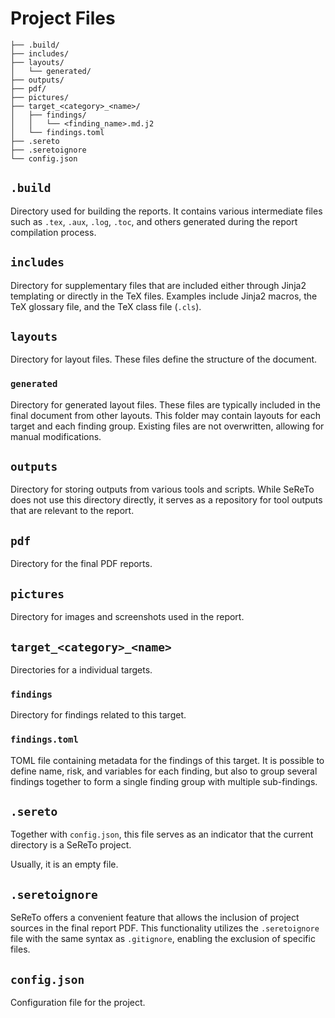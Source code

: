 # Project Files

```text
├── .build/
├── includes/
├── layouts/
│   └── generated/
├── outputs/
├── pdf/
├── pictures/
├── target_<category>_<name>/
│   ├── findings/
│   │   └── <finding_name>.md.j2
│   └── findings.toml
├── .sereto
├── .seretoignore
└── config.json
```

## `.build`

Directory used for building the reports. It contains various intermediate files such as `.tex`, `.aux`, `.log`, `.toc`, and others generated during the report compilation process.

## `includes`

Directory for supplementary files that are included either through Jinja2 templating or directly in the TeX files. Examples include Jinja2 macros, the TeX glossary file, and the TeX class file (`.cls`).

## `layouts`

Directory for layout files. These files define the structure of the document.

### `generated`

Directory for generated layout files. These files are typically included in the final document from other layouts. This folder may contain layouts for each target and each finding group. Existing files are not overwritten, allowing for manual modifications.

## `outputs`

Directory for storing outputs from various tools and scripts. While SeReTo does not use this directory directly, it serves as a repository for tool outputs that are relevant to the report.

## `pdf`

Directory for the final PDF reports.

## `pictures`

Directory for images and screenshots used in the report.

## `target_<category>_<name>`

Directories for a individual targets.

### `findings`

Directory for findings related to this target.

### `findings.toml`

TOML file containing metadata for the findings of this target. It is possible to define name, risk, and variables for each finding, but also to group several findings together to form a single finding group with multiple sub-findings.

## `.sereto`

Together with `config.json`, this file serves as an indicator that the current directory is a SeReTo project.

Usually, it is an empty file.

## `.seretoignore`

SeReTo offers a convenient feature that allows the inclusion of project sources in the final report PDF. This functionality utilizes the `.seretoignore` file with the same syntax as `.gitignore`, enabling the exclusion of specific files.

## `config.json`

Configuration file for the project.
